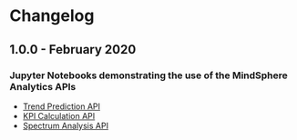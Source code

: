 # Changelog

## 1.0.0 - February 2020

### Jupyter Notebooks demonstrating the use of the MindSphere Analytics APIs

- [Trend Prediction API](trend-prediction.ipynb)
- [KPI Calculation API](kpi-calculation.ipynb)
- [Spectrum Analysis API](spectrum-analysis.ipynb)
